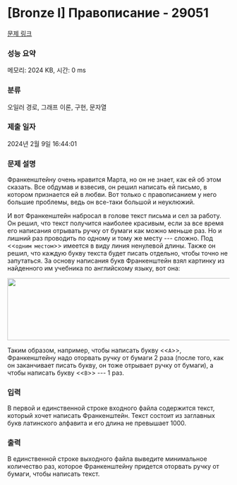 # [Bronze I] Правописание - 29051 

[문제 링크](https://www.acmicpc.net/problem/29051) 

### 성능 요약

메모리: 2024 KB, 시간: 0 ms

### 분류

오일러 경로, 그래프 이론, 구현, 문자열

### 제출 일자

2024년 2월 9일 16:44:01

### 문제 설명

<p>Франкенштейну очень нравится Марта, но он не знает, как ей об этом сказать. Все обдумав и взвесив, он решил написать ей письмо, в котором признается ей в любви. Вот только с правописанием у него большие проблемы, ведь он все-таки большой и неуклюжий. </p>

<p>И вот Франкенштейн набросал в голове текст письма и сел за работу. Он решил, что текст получится наиболее красивым, если за все время его написания отрывать ручку от бумаги как можно меньше раз. Но и лишний раз проводить по одному и тому же месту --- сложно. Под <<<code>одним местом</code>>> имеется в виду линия ненулевой длины. Также он решил, что каждую букву текста будет писать отдельно, чтобы точно не запутаться. За основу написания букв Франкенштейн взял картинку из найденного им учебника по английскому языку, вот она:</p>

<p style="text-align: center;"><img alt="" src="" style="width: 600px; height: 141px;"></p>

<p>Таким образом, например, чтобы написать букву <<<code>A</code>>>, Франкенштейну надо оторвать ручку от бумаги 2 раза (после того, как он заканчивает писать букву, он тоже отрывает ручку от бумаги), а чтобы написать букву <<<code>B</code>>> --- 1 раз.</p>

### 입력 

 <p>В первой и единственной строке входного файла содержится текст, который хочет написать Франкенштейн. Текст состоит из заглавных букв латинского алфавита и его длина не превышает 1000.</p>

### 출력 

 <p>В единственной строке выходного файла выведите минимальное количество раз, которое Франкенштейну придется оторвать ручку от бумаги, чтобы написать текст.</p>

